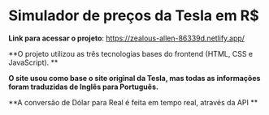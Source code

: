 # Simulador de preços da Tesla em R$

**Link para acessar o projeto**: https://zealous-allen-86339d.netlify.app/

**O projeto utilizou as três tecnologias bases do frontend (HTML, CSS e JavaScript). **

**O site usou como base o site original da Tesla, mas todas as informações foram traduzidas de Inglês para Português.**

**A conversão de Dólar para Real é feita em tempo real, através da API **
